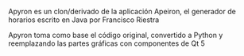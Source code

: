 Apyron es un clon/derivado de la aplicación Apeiron, el generador de horarios escrito en Java por Francisco Riestra

Apyron toma como base el código original, convertido a Python y reemplazando las partes gráficas con componentes de Qt 5
